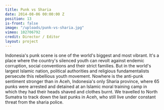 ```yaml
---
title: Punk vs Sharia
date: 2014-08-06 00:00:00 Z
position: 13
is-front: false
image: "/uploads/punk-vs-sharia.jpg"
vimeo: 102706792
credit: Director / Editor
layout: project
---
```


Indonesia's punk scene is one of the world's biggest and most vibrant. It's a place where the country's silenced youth can revolt against endemic corruption, social conventions and their strict families. But in the world's largest Islamic nation, political authorities and religious fundamentalists persecute this rebellious youth movement. Nowhere is the anti-punk sentiment stronger than in Aceh, Indonesia's only Sharia province, where 65 punks were arrested and detained at an Islamic moral training camp in which they had their heads shaved and clothes burnt. We travelled to North Sumatra to track down the last punks in Aceh, who still live under constant threat from the sharia police.